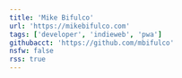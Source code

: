 ```yaml
---
title: 'Mike Bifulco'
url: 'https://mikebifulco.com'
tags: ['developer', 'indieweb', 'pwa']
githubacct: 'https://github.com/mbifulco'
nsfw: false
rss: true
---
```

